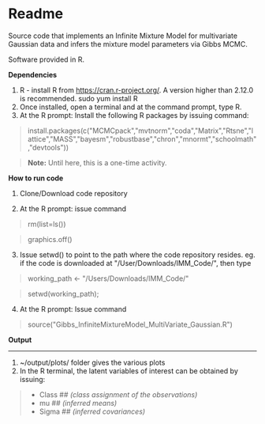 Readme
=======
Source code that implements an Infinite Mixture Model for multivariate Gaussian data and infers the mixture model parameters via Gibbs MCMC. 

Software provided in R.

**Dependencies**

1. R - install R from https://cran.r-project.org/. A version higher than 2.12.0 is recommended.
sudo yum install R
2. Once installed, open a terminal and at the command prompt, type R. 
3. At the R prompt: Install the following R packages by issuing command:

>install.packages(c("MCMCpack","mvtnorm","coda","Matrix","Rtsne","lattice","MASS","bayesm","robustbase","chron","mnormt","schoolmath","devtools"))


> **Note:**
Until here, this is a one-time activity. 


**How to run code**


1. Clone/Download code repository

2. At the R prompt: issue command
>rm(list=ls())

>graphics.off()

3. Issue setwd() to point to the path where the code repository resides. 
eg. if the code is downloaded at "/User/Downloads/IMM_Code/", then type
>working_path <- "/Users/Downloads/IMM_Code/"

>setwd(working_path);

4. At the R prompt: Issue command
> source("Gibbs_InfiniteMixtureModel_MultiVariate_Gaussian.R")

**Output**
______

1. ~/output/plots/ folder gives the various plots
3. In the R terminal, the latent variables of interest can be obtained by issuing:

>- Class               ##  *(class assignment of the observations)*
>- mu                         ##  *(inferred means)*
>- Sigma                    ##  *(inferred covariances)*
